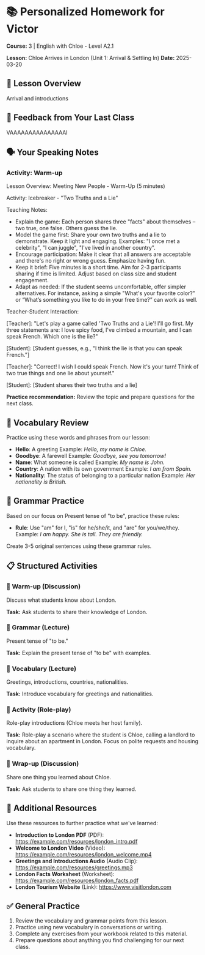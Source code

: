 # 📚 Personalized Homework for Victor

**Course:** 3 | English with Chloe - Level A2.1

**Lesson:** Chloe Arrives in London (Unit 1: Arrival & Settling In)
**Date:** 2025-03-20

## 🎯 Lesson Overview
Arrival and introductions

## 📝 Feedback from Your Last Class
VAAAAAAAAAAAAAAAI

## 🗣️ Your Speaking Notes
### Activity: Warm-up
Lesson Overview: Meeting New People - Warm-Up (5 minutes)

Activity: Icebreaker - "Two Truths and a Lie"

Teaching Notes:

-   Explain the game: Each person shares three "facts" about themselves – two true, one false.  Others guess the lie.
-   Model the game first: Share your own two truths and a lie to demonstrate.  Keep it light and engaging. Examples: "I once met a celebrity", "I can juggle", "I've lived in another country".
-   Encourage participation:  Make it clear that all answers are acceptable and there's no right or wrong guess. Emphasize having fun.
-   Keep it brief:  Five minutes is a short time.  Aim for 2-3 participants sharing if time is limited.  Adjust based on class size and student engagement.
-   Adapt as needed:  If the student seems uncomfortable, offer simpler alternatives.  For instance, asking a simple "What's your favorite color?" or “What’s something you like to do in your free time?” can work as well.


Teacher-Student Interaction:

[Teacher]:  "Let's play a game called 'Two Truths and a Lie'! I'll go first.  My three statements are: I love spicy food, I've climbed a mountain, and I can speak French.  Which one is the lie?"

[Student]:  [Student guesses, e.g., "I think the lie is that you can speak French."]

[Teacher]: "Correct!  I wish I could speak French.  Now it's your turn! Think of two true things and one lie about yourself."

[Student]: [Student shares their two truths and a lie]

**Practice recommendation:** Review the topic and prepare questions for the next class.

## 📘 Vocabulary Review
Practice using these words and phrases from our lesson:

- **Hello**: A greeting
  Example: *Hello, my name is Chloe.*
- **Goodbye**: A farewell
  Example: *Goodbye, see you tomorrow!*
- **Name**: What someone is called
  Example: *My name is John.*
- **Country**: A nation with its own government
  Example: *I am from Spain.*
- **Nationality**: The status of belonging to a particular nation
  Example: *Her nationality is British.*

## 📖 Grammar Practice
Based on our focus on Present tense of "to be", practice these rules:

- **Rule**: Use "am" for I, "is" for he/she/it, and "are" for you/we/they.
  Example: *I am happy. She is tall. They are friendly.*

Create 3-5 original sentences using these grammar rules.

## 📋 Structured Activities
### 🏡 Warm-up (Discussion)
Discuss what students know about London.

**Task:** Ask students to share their knowledge of London.

### 🏡 Grammar (Lecture)
Present tense of "to be."

**Task:** Explain the present tense of "to be" with examples.

### 🏡 Vocabulary (Lecture)
Greetings, introductions, countries, nationalities.

**Task:** Introduce vocabulary for greetings and nationalities.

### 🏡 Activity (Role-play)
Role-play introductions (Chloe meets her host family).

**Task:** Role-play a scenario where the student is Chloe, calling a landlord to inquire about an apartment in London. Focus on polite requests and housing vocabulary.

### 🏡 Wrap-up (Discussion)
Share one thing you learned about Chloe.

**Task:** Ask students to share one thing they learned.

## 🔗 Additional Resources
Use these resources to further practice what we've learned:

- **Introduction to London PDF** (PDF): https://example.com/resources/london_intro.pdf
- **Welcome to London Video** (Video): https://example.com/resources/london_welcome.mp4
- **Greetings and Introductions Audio** (Audio Clip): https://example.com/resources/greetings.mp3
- **London Facts Worksheet** (Worksheet): https://example.com/resources/london_facts.pdf
- **London Tourism Website** (Link): https://www.visitlondon.com

## ✅ General Practice
1. Review the vocabulary and grammar points from this lesson.
2. Practice using new vocabulary in conversations or writing.
3. Complete any exercises from your workbook related to this material.
4. Prepare questions about anything you find challenging for our next class.

